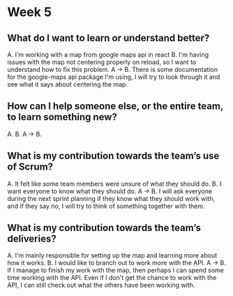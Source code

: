 # Week 5

## What do I want to learn or understand better?

A. I'm working with a map from google maps api in react
B. I'm having issues with the map not centering properly on reload, so I want to understand how to fix this problem.
A -> B. There is some documentation for the google-maps api package I'm using, I will try to look through it and see what it says about centering the map.
## How can I help someone else, or the entire team, to learn something new?
A.
B.
A -> B.


## What is my contribution towards the team’s use of Scrum?
A. It felt like some team members were unsure of what they should do.
B. I want everyone to know what they should do.
A -> B. I will ask everyone during the next sprint planning if they know what they should work with, and if they say no, I will try to think of something together with them.

## What is my contribution towards the team’s deliveries?
A. I'm mainly responsible for setting up the map and learning more about how it works.
B. I would like to branch out to work more with the API.
A -> B. If I manage to finish my work with the map, then perhaps I can spend some time working with the API. Even if I don't get the chance to work with the API, I can still check out what the others have been working with.